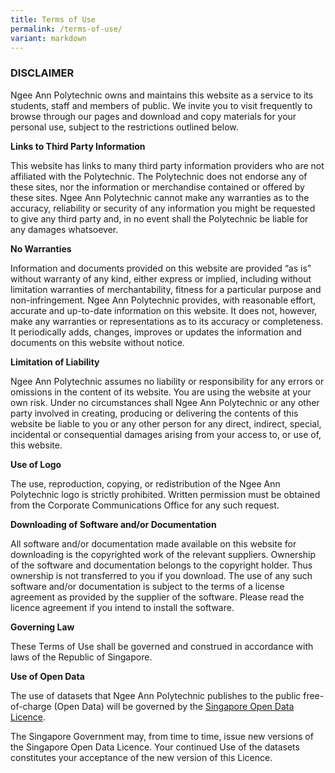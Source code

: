 ```yaml
---
title: Terms of Use
permalink: /terms-of-use/
variant: markdown
---
```

### DISCLAIMER

Ngee Ann Polytechnic owns and maintains this website as a service to its students, staff and members of public. We invite you to visit frequently to browse through our pages and download and copy materials for your personal use, subject to the restrictions outlined below.

**Links to Third Party Information**

This website has links to many third party information providers who are not affiliated with the Polytechnic. The Polytechnic does not endorse any of these sites, nor the information or merchandise contained or offered by these sites. Ngee Ann Polytechnic cannot make any warranties as to the accuracy, reliability or security of any information you might be requested to give any third party and, in no event shall the Polytechnic be liable for any damages whatsoever.

**No Warranties**

Information and documents provided on this website are provided “as is” without warranty of any kind, either express or implied, including without limitation warranties of merchantability, fitness for a particular purpose and non-infringement. Ngee Ann Polytechnic provides, with reasonable effort, accurate and up-to-date information on this website. It does not, however, make any warranties or representations as to its accuracy or completeness. It periodically adds, changes, improves or updates the information and documents on this website without notice.

**Limitation of Liability**

Ngee Ann Polytechnic assumes no liability or responsibility for any errors or omissions in the content of its website. You are using the website at your own risk. Under no circumstances shall Ngee Ann Polytechnic or any other party involved in creating, producing or delivering the contents of this website be liable to you or any other person for any direct, indirect, special, incidental or consequential damages arising from your access to, or use of, this website.

**Use of Logo**

The use, reproduction, copying, or redistribution of the Ngee Ann Polytechnic logo is strictly prohibited. Written permission must be obtained from the Corporate Communications Office for any such request.

**Downloading of Software and/or Documentation**

All software and/or documentation made available on this website for downloading is the copyrighted work of the relevant suppliers. Ownership of the software and documentation belongs to the copyright holder. Thus ownership is not transferred to you if you download. The use of any such software and/or documentation is subject to the terms of a license agreement as provided by the supplier of the software. Please read the licence agreement if you intend to install the software.

**Governing Law**

These Terms of Use shall be governed and construed in accordance with laws of the Republic of Singapore.

**Use of Open Data**

The use of datasets that Ngee Ann Polytechnic publishes to the public free-of-charge (Open Data) will be governed by the [Singapore Open Data Licence](https://data.gov.sg/open-data-licence).

The Singapore Government may, from time to time, issue new versions of the Singapore Open Data Licence. Your continued Use of the datasets constitutes your acceptance of the new version of this Licence.